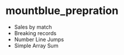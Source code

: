 # mountblue_prepration

* Sales by match 
* Breaking records 
* Number Line Jumps
* Simple Array Sum
